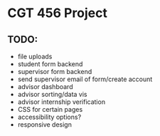 # CGT 456 Project

## TODO:

- file uploads
- student form backend
- supervisor form backend
- send supervisor email of form/create account
- advisor dashboard
- advisor sorting/data vis
- advisor internship verification
- CSS for certain pages
- accessibility options?
- responsive design